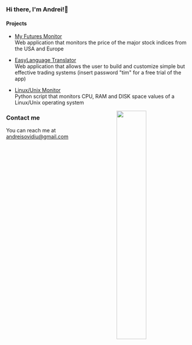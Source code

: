 ### Hi there, I'm Andrei!👋

#### Projects

* <a href="https://project1-production-daee.up.railway.app/" rel="nofollow">My Futures Monitor</a> <br>
Web application that monitors the price of the major stock indices from the USA and Europe

* <a href="https://easylantranslator-production.up.railway.app/login" rel="nofollow">EasyLanguage Translator</a> <br>
Web application that allows the user to build and customize simple but effective trading systems (insert password "tim" for a free trial of the app)

* <a href="https://github.com/andreisovidiu/servermonitoring" rel="nofollow">Linux/Unix Monitor</a> <br>
Python script that monitors CPU, RAM and DISK space values of a Linux/Unix operating system

<img align="right" width="40%" src="https://github-readme-stats.vercel.app/api/top-langs/?username=andreisovidiu&layout=compact&theme=tokyonight"/>


### Contact me
You can reach me at andreisovidiu@gmail.com
